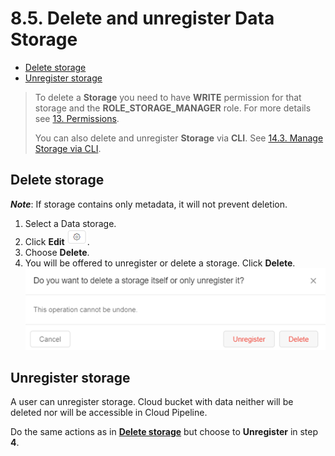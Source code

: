 # 8.5. Delete and unregister Data Storage

- [Delete storage](#delete-storage)
- [Unregister storage](#unregister-storage)

> To delete a **Storage** you need to have **WRITE** permission for that storage and the **ROLE\_STORAGE\_MANAGER** role. For more details see [13. Permissions](../13_Permissions/13._Permissions.md).
>
> You can also delete and unregister **Storage** via **CLI**. See [14.3. Manage Storage via CLI](../14_CLI/14.3._Manage_Storage_via_CLI.md#delete-a-datastorage).

## Delete storage

**_Note_**: If storage contains only metadata, it will not prevent deletion.

1. Select a Data storage.
2. Click **Edit** ![CP_DeleteAndUnregisterDataStorage](attachments/DeleteAndUnregisterDataStorage_1.png).
3. Choose **Delete**.
4. You will be offered to unregister or delete a storage. Click **Delete**.  
    ![CP_DeleteAndUnregisterDataStorage](attachments/DeleteAndUnregisterDataStorage_2.png)

## Unregister storage

A user can unregister storage. Cloud bucket with data neither will be deleted nor will be accessible in Cloud Pipeline.

Do the same actions as in **[Delete storage](#delete-storage)** but choose to **Unregister** in step **4**.